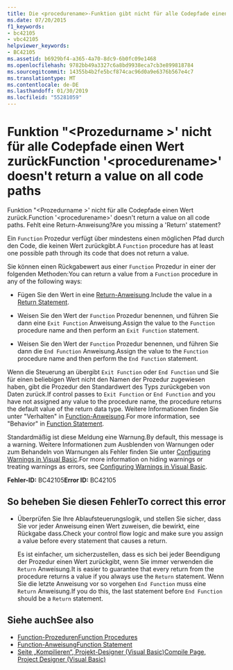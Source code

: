 ```yaml
---
title: Die <procedurename>-Funktion gibt nicht für alle Codepfade einen Wert zurück.
ms.date: 07/20/2015
f1_keywords:
- bc42105
- vbc42105
helpviewer_keywords:
- BC42105
ms.assetid: b6929bf4-a365-4a70-8dc9-6b0fc09e1468
ms.openlocfilehash: 9782bb49a3327c6a8bd9938eca7cb3e899818784
ms.sourcegitcommit: 14355b4b2fe5bcf874cac96d0a9e6376b567e4c7
ms.translationtype: MT
ms.contentlocale: de-DE
ms.lasthandoff: 01/30/2019
ms.locfileid: "55281059"
---
```

# <a name="function-procedurename-doesnt-return-a-value-on-all-code-paths"></a><span data-ttu-id="d9288-102">Funktion "\<Prozedurname >' nicht für alle Codepfade einen Wert zurück</span><span class="sxs-lookup"><span data-stu-id="d9288-102">Function '\<procedurename>' doesn't return a value on all code paths</span></span>
<span data-ttu-id="d9288-103">Funktion "\<Prozedurname >' nicht für alle Codepfade einen Wert zurück.</span><span class="sxs-lookup"><span data-stu-id="d9288-103">Function '\<procedurename>' doesn't return a value on all code paths.</span></span> <span data-ttu-id="d9288-104">Fehlt eine Return-Anweisung?</span><span class="sxs-lookup"><span data-stu-id="d9288-104">Are you missing a 'Return' statement?</span></span>  
  
 <span data-ttu-id="d9288-105">Ein `Function` Prozedur verfügt über mindestens einen möglichen Pfad durch den Code, die keinen Wert zurückgibt.</span><span class="sxs-lookup"><span data-stu-id="d9288-105">A `Function` procedure has at least one possible path through its code that does not return a value.</span></span>  
  
 <span data-ttu-id="d9288-106">Sie können einen Rückgabewert aus einer `Function` Prozedur in einer der folgenden Methoden:</span><span class="sxs-lookup"><span data-stu-id="d9288-106">You can return a value from a `Function` procedure in any of the following ways:</span></span>  
  
-   <span data-ttu-id="d9288-107">Fügen Sie den Wert in eine [Return-Anweisung](../../../visual-basic/language-reference/statements/return-statement.md).</span><span class="sxs-lookup"><span data-stu-id="d9288-107">Include the value in a [Return Statement](../../../visual-basic/language-reference/statements/return-statement.md).</span></span>  
  
-   <span data-ttu-id="d9288-108">Weisen Sie den Wert der `Function` Prozedur benennen, und führen Sie dann eine `Exit Function` Anweisung.</span><span class="sxs-lookup"><span data-stu-id="d9288-108">Assign the value to the `Function` procedure name and then perform an `Exit Function` statement.</span></span>  
  
-   <span data-ttu-id="d9288-109">Weisen Sie den Wert der `Function` Prozedur benennen, und führen Sie dann die `End Function` Anweisung.</span><span class="sxs-lookup"><span data-stu-id="d9288-109">Assign the value to the `Function` procedure name and then perform the `End Function` statement.</span></span>  
  
 <span data-ttu-id="d9288-110">Wenn die Steuerung an übergibt `Exit Function` oder `End Function` und Sie für einen beliebigen Wert nicht den Namen der Prozedur zugewiesen haben, gibt die Prozedur den Standardwert des Typs zurückgeben von Daten zurück.</span><span class="sxs-lookup"><span data-stu-id="d9288-110">If control passes to `Exit Function` or `End Function` and you have not assigned any value to the procedure name, the procedure returns the default value of the return data type.</span></span> <span data-ttu-id="d9288-111">Weitere Informationen finden Sie unter "Verhalten" in [Function-Anweisung](../../../visual-basic/language-reference/statements/function-statement.md).</span><span class="sxs-lookup"><span data-stu-id="d9288-111">For more information, see "Behavior" in [Function Statement](../../../visual-basic/language-reference/statements/function-statement.md).</span></span>  
  
 <span data-ttu-id="d9288-112">Standardmäßig ist diese Meldung eine Warnung.</span><span class="sxs-lookup"><span data-stu-id="d9288-112">By default, this message is a warning.</span></span> <span data-ttu-id="d9288-113">Weitere Informationen zum Ausblenden von Warnungen oder zum Behandeln von Warnungen als Fehler finden Sie unter [Configuring Warnings in Visual Basic](/visualstudio/ide/configuring-warnings-in-visual-basic).</span><span class="sxs-lookup"><span data-stu-id="d9288-113">For more information on hiding warnings or treating warnings as errors, see [Configuring Warnings in Visual Basic](/visualstudio/ide/configuring-warnings-in-visual-basic).</span></span>  
  
 <span data-ttu-id="d9288-114">**Fehler-ID:** BC42105</span><span class="sxs-lookup"><span data-stu-id="d9288-114">**Error ID:** BC42105</span></span>  
  
## <a name="to-correct-this-error"></a><span data-ttu-id="d9288-115">So beheben Sie diesen Fehler</span><span class="sxs-lookup"><span data-stu-id="d9288-115">To correct this error</span></span>  
  
-   <span data-ttu-id="d9288-116">Überprüfen Sie Ihre Ablaufsteuerungslogik, und stellen Sie sicher, dass Sie vor jeder Anweisung einen Wert zuweisen, die bewirkt, eine Rückgabe dass.</span><span class="sxs-lookup"><span data-stu-id="d9288-116">Check your control flow logic and make sure you assign a value before every statement that causes a return.</span></span>  
  
     <span data-ttu-id="d9288-117">Es ist einfacher, um sicherzustellen, dass es sich bei jeder Beendigung der Prozedur einen Wert zurückgibt, wenn Sie immer verwenden die `Return` Anweisung.</span><span class="sxs-lookup"><span data-stu-id="d9288-117">It is easier to guarantee that every return from the procedure returns a value if you always use the `Return` statement.</span></span> <span data-ttu-id="d9288-118">Wenn Sie die letzte Anweisung vor so vorgehen `End Function` muss eine `Return` Anweisung.</span><span class="sxs-lookup"><span data-stu-id="d9288-118">If you do this, the last statement before `End Function` should be a `Return` statement.</span></span>  
  
## <a name="see-also"></a><span data-ttu-id="d9288-119">Siehe auch</span><span class="sxs-lookup"><span data-stu-id="d9288-119">See also</span></span>
- [<span data-ttu-id="d9288-120">Function-Prozeduren</span><span class="sxs-lookup"><span data-stu-id="d9288-120">Function Procedures</span></span>](../../../visual-basic/programming-guide/language-features/procedures/function-procedures.md)
- [<span data-ttu-id="d9288-121">Function-Anweisung</span><span class="sxs-lookup"><span data-stu-id="d9288-121">Function Statement</span></span>](../../../visual-basic/language-reference/statements/function-statement.md)
- [<span data-ttu-id="d9288-122">Seite „Kompilieren“, Projekt-Designer (Visual Basic)</span><span class="sxs-lookup"><span data-stu-id="d9288-122">Compile Page, Project Designer (Visual Basic)</span></span>](/visualstudio/ide/reference/compile-page-project-designer-visual-basic)
